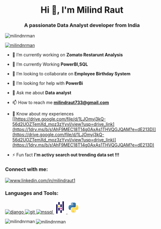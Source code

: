 <h1 align="center">Hi 👋, I'm Milind Raut</h1>
<h3 align="center">A passionate Data Analyst developer from India</h3>

<p align="left"> <img src="https://komarev.com/ghpvc/?username=milindnrman&label=Profile%20views&color=0e75b6&style=flat" alt="milindnrman" /> </p>

<p align="left"> <a href="https://github.com/ryo-ma/github-profile-trophy"><img src="https://github-profile-trophy.vercel.app/?username=milindnrman" alt="milindnrman" /></a> </p>

- 🔭 I’m currently working on **Zomato Restarunt Analysis**

- 🌱 I’m currently Working **PowerBI,SQL**

- 👯 I’m looking to collaborate on **Employee Birthday System**

- 🤝 I’m looking for help with **PowerBi**

- 💬 Ask me about **Data analyst**

- 📫 How to reach me **milindraut733@gmail.com**

- 📄 Know about my experiences [[https://drive.google.com/file/d/1LJOmyj3kQ-56d2UOZTemXd_moz3zYyvl/view?usp=drive_link](https://1drv.ms/b/s!AhF9MEC18T14g0AxAs1THVQGJQAM?e=dE213D)](https://drive.google.com/file/d/1LJOmyj3kQ-56d2UOZTemXd_moz3zYyvl/view?usp=drive_link)](https://1drv.ms/b/s!AhF9MEC18T14g0AxAs1THVQGJQAM?e=dE213D)

- ⚡ Fun fact **I'm activy search out trending data set !!!**

<h3 align="left">Connect with me:</h3>
<p align="left">
<a href="https://linkedin.com/in/www.linkedin.com/in/milindraut1" target="blank"><img align="center" src="https://raw.githubusercontent.com/rahuldkjain/github-profile-readme-generator/master/src/images/icons/Social/linked-in-alt.svg" alt="www.linkedin.com/in/milindraut1" height="30" width="40" /></a>
</p>

<h3 align="left">Languages and Tools:</h3>
<p align="left"> <a href="https://www.djangoproject.com/" target="_blank" rel="noreferrer"> <img src="https://cdn.worldvectorlogo.com/logos/django.svg" alt="django" width="40" height="40"/> </a> <a href="https://git-scm.com/" target="_blank" rel="noreferrer"> <img src="https://www.vectorlogo.zone/logos/git-scm/git-scm-icon.svg" alt="git" width="40" height="40"/> </a> <a href="https://www.microsoft.com/en-us/sql-server" target="_blank" rel="noreferrer"> <img src="https://www.svgrepo.com/show/303229/microsoft-sql-server-logo.svg" alt="mssql" width="40" height="40"/> </a> <a href="https://pandas.pydata.org/" target="_blank" rel="noreferrer"> <img src="https://raw.githubusercontent.com/devicons/devicon/2ae2a900d2f041da66e950e4d48052658d850630/icons/pandas/pandas-original.svg" alt="pandas" width="40" height="40"/> </a> <a href="https://www.python.org" target="_blank" rel="noreferrer"> <img src="https://raw.githubusercontent.com/devicons/devicon/master/icons/python/python-original.svg" alt="python" width="40" height="40"/> </a> </p>

<p><img align="left" src="https://github-readme-stats.vercel.app/api/top-langs?username=milindnrman&show_icons=true&locale=en&layout=compact" alt="milindnrman" /></p>

<p>&nbsp;<img align="center" src="https://github-readme-stats.vercel.app/api?username=milindnrman&show_icons=true&locale=en" alt="milindnrman" /></p>
